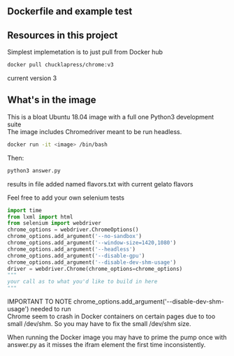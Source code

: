 ## Dockerfile and example test

## Resources in this project

Simplest implemetation is to just pull from Docker hub

```sh
docker pull chucklapress/chrome:v3
```
current version 3
## What's in the image

This is a bloat Ubuntu 18.04 image with a full one Python3 development suite  
The image includes Chromedriver meant to be run headless.  

```sh
docker run -it <image> /bin/bash
```
Then:  
```sh
python3 answer.py
```
results in file added named flavors.txt with current gelato flavors  

Feel free to add your own selenium tests
```python
import time
from lxml import html
from selenium import webdriver
chrome_options = webdriver.ChromeOptions()
chrome_options.add_argument('--no-sandbox')
chrome_options.add_argument('--window-size=1420,1080')
chrome_options.add_argument('--headless')
chrome_options.add_argument('--disable-gpu')
chrome_options.add_argument('--disable-dev-shm-usage')
driver = webdriver.Chrome(chrome_options=chrome_options)
"""
your call as to what you'd like to build in here
"""
```

IMPORTANT TO NOTE chrome_options.add_argument('--disable-dev-shm-usage') needed to run  
Chrome seem to crash in Docker containers on certain pages due to too small /dev/shm. So you may have to fix the small /dev/shm size.  

When running the Docker image you may have to prime the pump once with  
answer.py as it misses the ifram element the first time inconsistently.

